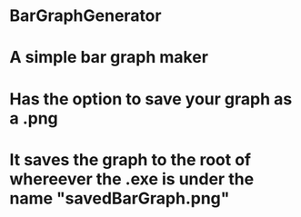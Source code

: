 # BarGraphGenerator
# A simple bar graph maker
# Has the option to save your graph as a .png
# It saves the graph to the root of whereever the .exe is under the name "savedBarGraph.png"
